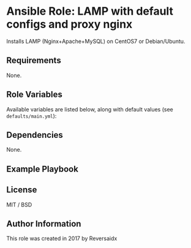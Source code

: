 # Ansible Role: LAMP with default configs and proxy nginx


Installs LAMP (Nginx+Apache+MySQL) on CentOS7 or Debian/Ubuntu.

## Requirements

None.

## Role Variables

Available variables are listed below, along with default values (see `defaults/main.yml`):


## Dependencies

None.

## Example Playbook


## License

MIT / BSD

## Author Information

This role was created in 2017 by Reversaidx 
